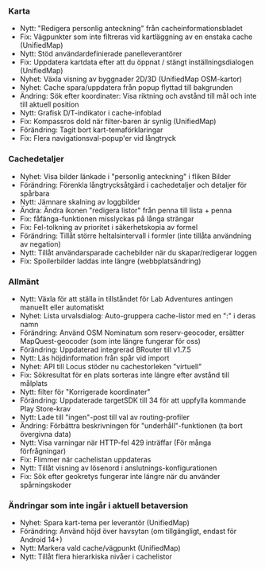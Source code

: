 ### Karta
- Nytt: "Redigera personlig anteckning" från cacheinformationsbladet
- Fix: Vägpunkter som inte filtreras vid kartläggning av en enstaka cache (UnifiedMap)
- Nytt: Stöd användardefinierade panelleverantörer
- Fix: Uppdatera kartdata efter att du öppnat / stängt inställningsdialogen (UnifiedMap)
- Nyhet: Växla visning av byggnader 2D/3D (UnifiedMap OSM-kartor)
- Nyhet: Cache spara/uppdatera från popup flyttad till bakgrunden
- Ändring: Sök efter koordinater: Visa riktning och avstånd till mål och inte till aktuell position
- Nytt: Grafisk D/T-indikator i cache-infoblad
- Fix: Kompassros dold när filter-baren är synlig (UnifiedMap)
- Förändring: Tagit bort kart-temaförklaringar
- Fix: Flera navigationsval-popup'er vid långtryck

### Cachedetaljer
- Nyhet: Visa bilder länkade i "personlig anteckning" i fliken Bilder
- Förändring: Förenkla långtrycksåtgärd i cachedetaljer och detaljer för spårbara
- Nytt: Jämnare skalning av loggbilder
- Ändra: Ändra ikonen "redigera listor" från penna till lista + penna
- Fix: fåfänga-funktionen misslyckas på långa strängar
- Fix: Fel-tolkning av prioritet i säkerhetskopia av formel
- Förändring: Tillåt större heltalsintervall i formler (inte tillåta användning av negation)
- Nytt: Tillåt användarsparade cachebilder när du skapar/redigerar loggen
- Fix: Spoilerbilder laddas inte längre (webbplatsändring)

### Allmänt
- Nytt: Växla för att ställa in tillståndet för Lab Adventures antingen manuellt eller automatiskt
- Nyhet: Lista urvalsdialog: Auto-gruppera cache-listor med en ":" i deras namn
- Förändring: Använd OSM Nominatum som reserv-geocoder, ersätter MapQuest-geocoder (som inte längre fungerar för oss)
- Förändring: Uppdaterad integrerad BRouter till v1.7.5
- Nytt: Läs höjdinformation från spår vid import
- Nyhet: API till Locus stöder nu cachestorleken "virtuell"
- Fix: Sökresultat för en plats sorteras inte längre efter avstånd till målplats
- Nytt: filter för "Korrigerade koordinater"
- Förändring: Uppdaterade targetSDK till 34 för att uppfylla kommande Play Store-krav
- Nytt: Lade till "ingen"-post till val av routing-profiler
- Ändring: Förbättra beskrivningen för "underhåll"-funktionen (ta bort övergivna data)
- Nytt: Visa varningar när HTTP-fel 429 inträffar (För många förfrågningar)
- Fix: Flimmer när cachelistan uppdateras
- Nytt: Tillåt visning av lösenord i anslutnings-konfigurationen
- Fix: Sök efter geokretys fungerar inte längre när du använder spårningskoder

### Ändringar som inte ingår i aktuell betaversion
- Nyhet: Spara kart-tema per leverantör (UnifiedMap)
- Förändring: Använd höjd över havsytan (om tillgängligt, endast för Android 14+)
- Nytt: Markera vald cache/vägpunkt (UnifiedMap)
- Nytt: Tillåt flera hierarkiska nivåer i cachelistor
